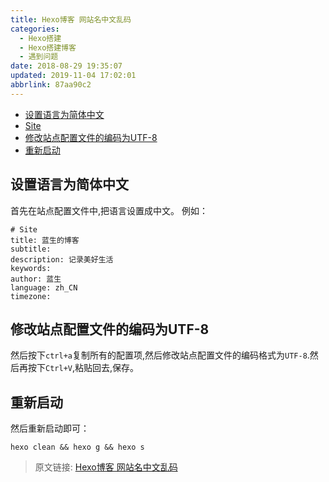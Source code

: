```yaml
---
title: Hexo博客 网站名中文乱码
categories: 
  - Hexo搭建
  - Hexo搭建博客
  - 遇到问题
date: 2018-08-29 19:35:07
updated: 2019-11-04 17:02:01
abbrlink: 87aa90c2
---
```

- [设置语言为简体中文](/blog/87aa90c2/#设置语言为简体中文)
- [Site](/blog/87aa90c2/#Site)
- [修改站点配置文件的编码为UTF-8](/blog/87aa90c2/#修改站点配置文件的编码为UTF-8)
- [重新启动](/blog/87aa90c2/#重新启动)

<!--more-->
<script src="https://cdn.bootcss.com/jquery/3.4.0/jquery.slim.min.js"></script>
<script>$(document).ready(function () {$(".post-body > ul:nth-child(1)").hide();});</script>

<!--end-->
## 设置语言为简体中文 ##
首先在站点配置文件中,把语言设置成中文。
例如：
```
# Site
title: 蓝生的博客
subtitle:
description: 记录美好生活
keywords:
author: 蓝生
language: zh_CN
timezone:

```
## 修改站点配置文件的编码为UTF-8 ##
然后按下`ctrl+a`复制所有的配置项,然后修改站点配置文件的编码格式为`UTF-8`.然后再按下`Ctrl+V`,粘贴回去,保存。
## 重新启动 ##
然后重新启动即可：
```
hexo clean && hexo g && hexo s
```

>原文链接: [Hexo博客 网站名中文乱码](https://lanlan2017.github.io/blog/87aa90c2/)
